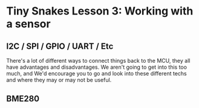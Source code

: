 # Tiny Snakes Lesson 3: Working with a sensor

## I2C / SPI / GPIO / UART / Etc

There's a lot of different ways to connect things back to the MCU, they all have advantages and disadvantages.  We aren't going to get into this too much, and We'd encourage you to go and look into these different techs and where they may or may not be useful.

## BME280 ##

